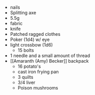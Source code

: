 - nails
- Splitting axe
- 5.5g
- fabric
- knife
- Patched ragged clothes
- Poker (1d4) w/ eye
- light crossbow (1d6)
	- 15 bolts
- 1 needle and a small amount of thread
- [[Amaranth (Amy) Becker]] backpack
	- 16 potato's
	- cast iron frying pan
	- 3 quilts
	- 3/4 liver
	- Poison mushrooms